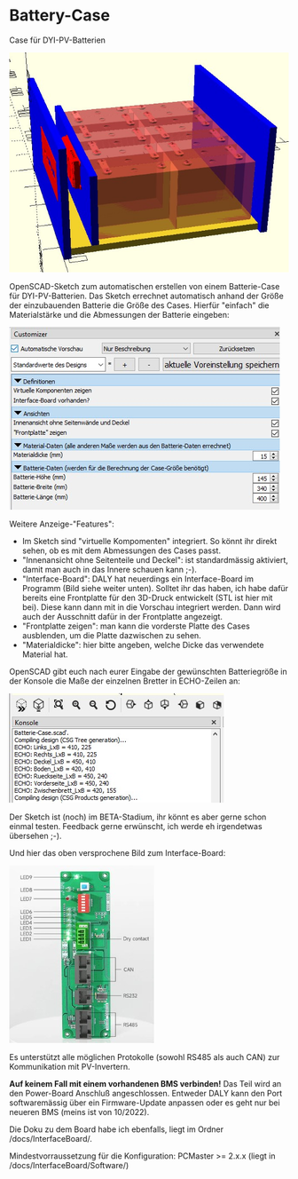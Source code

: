 # Battery-Case
Case für DYI-PV-Batterien

<img src="https://github.com/all-solutions/Battery-Case/blob/a726379ed169d9b65da41fff0225eb2b2451d68d/docs/Screenshot.jpg">

OpenSCAD-Sketch zum automatischen erstellen von einem Batterie-Case für DYI-PV-Batterien. Das Sketch errechnet automatisch anhand der Größe der einzubauenden Batterie die Größe des Cases. 
Hierfür "einfach" die Materialstärke und die Abmessungen der Batterie eingeben:

<img src="https://github.com/all-solutions/Battery-Case/blob/c3a0115b158bdf7ba44fb37641e114f987c862b8/docs/Customizer.jpg">

Weitere Anzeige-"Features":
- Im Sketch sind "virtuelle Kompomenten" integriert. So könnt ihr direkt sehen, ob es mit dem Abmessungen des Cases passt.
- "Innenansicht ohne Seitenteile und Deckel": ist standardmässig aktiviert, damit man auch in das Innere schauen kann ;-).
- "Interface-Board": DALY hat neuerdings ein Interface-Board im Programm (Bild siehe weiter unten). Solltet ihr das haben, ich habe dafür bereits eine Frontplatte für den 3D-Druck entwickelt (STL ist hier mit bei). Diese kann dann mit in die Vorschau integriert werden. Dann wird auch der Ausschnitt dafür in der Frontplatte angezeigt.
- "Frontplatte zeigen": man kann die vorderste Platte des Cases ausblenden, um die Platte dazwischen zu sehen.
- "Materialdicke": hier bitte angeben, welche Dicke das verwendete Material hat.

OpenSCAD gibt euch nach eurer Eingabe der gewünschten Batteriegröße in der Konsole die Maße der einzelnen Bretter in ECHO-Zeilen an:

<img src="https://github.com/all-solutions/Battery-Case/blob/0272b15a463d7a964c8cf7c92f52cd3854234cbb/docs/Konsole.jpg">

Der Sketch ist (noch) im BETA-Stadium, ihr könnt es aber gerne schon einmal testen. Feedback gerne erwünscht, ich werde eh irgendetwas übersehen ;-).

Und hier das oben versprochene Bild zum Interface-Board:

<img src="https://github.com/all-solutions/Battery-Case/blob/83d2e1ea840be4174542f93e3e1e045b53d0024f/docs/InterfaceBoard.jpg">

Es unterstützt alle möglichen Protokolle (sowohl RS485 als auch CAN) zur Kommunikation mit PV-Invertern.

<b>Auf keinem Fall mit einem vorhandenen BMS verbinden!</b> Das Teil wird an den Power-Board Anschluß angeschlossen. Entweder DALY kann den Port softwaremässig über ein Firmware-Update anpassen oder es geht nur bei neueren BMS (meins ist von 10/2022).

Die Doku zu dem Board habe ich ebenfalls, liegt im Ordner /docs/InterfaceBoard/. 

Mindestvorraussetzung für die Konfiguration: PCMaster >= 2.x.x (liegt in /docs/InterfaceBoard/Software/)
